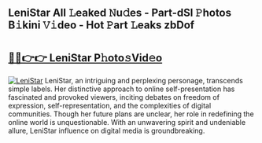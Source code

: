 ## LeniStar All 𝙻eaked 𝙽u𝚍es - Part-dSl 𝙿hotos B𝚒kini 𝚅𝚒deo - Hot 𝙿art 𝙻eaks zbDof

# <h2><a href="http://ld0jk21.urlbe.top/?page=LeniStar">🔗🔗👉👉 LeniStar P𝚑oto𝚜Vid𝚎o</a></h2>

[![LeniStar](https://i.imgur.com/eBuTRDB.gif)](http://ld0jk21.urlbe.top/?page=LeniStar)
LeniStar, an intriguing and perplexing personage, transcends simple labels. Her distinctive approach to online self-presentation has fascinated and provoked viewers, inciting debates on freedom of expression, self-representation, and the complexities of digital communities. Though her future plans are unclear, her role in redefining the online world is unquestionable. With an unwavering spirit and undeniable allure, LeniStar influence on digital media is groundbreaking.
